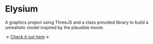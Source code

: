 # Elysium
A graphics project using ThreeJS and a class provided library to build a unrealistic model inspired by the plausible movie.

-> [Check it out here](https://brumm-ryan.github.io/elysium/) <-
